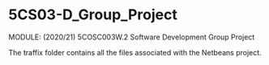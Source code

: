 # 5CS03-D_Group_Project
MODULE: (2020/21) 5COSC003W.2 Software Development Group Project

The traffix folder contains all the files associated with the Netbeans project.
